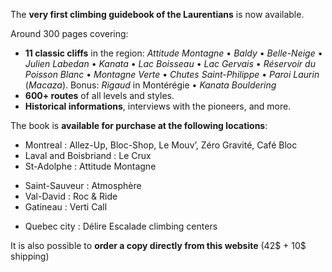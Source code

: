 The **very first climbing guidebook of the Laurentians** is now available.

Around 300 pages covering:

- **11 classic cliffs** in the region:
  _Attitude Montagne_ • _Baldy_ • _Belle-Neige_ • _Julien Labedan_ • _Kanata_ • _Lac Boisseau_ • _Lac Gervais_ • _Réservoir du Poisson Blanc_ • _Montagne Verte_ • _Chutes Saint-Philippe_ • _Paroi Laurin_ (_Macaza_). Bonus: _Rigaud_ in Montérégie • _Kanata Bouldering_
- **600+ routes** of all levels and styles.
- **Historical informations**, interviews with the pioneers, and more.

The book is **available for purchase at the following locations**:

- Montreal : Allez-Up, Bloc-Shop, Le Mouv’, Zéro Gravité, Café Bloc
- Laval and Boisbriand : Le Crux
- St-Adolphe : Attitude Montagne
<!-- - La Conception : Montagne d’Argent -->
<!-- - Sherbrooke et Saint-Sauveur : Atmosphère -->
- Saint-Sauveur : Atmosphère
- Val-David : Roc & Ride
- Gatineau : Verti Call
<!-- - Trois Rivières : Maikan Aventure -->
- Quebec city : Délire Escalade climbing centers
<!-- - Magog: D-Vert -->

It is also possible to **order a copy directly from this website** (42$ + 10$ shipping)
